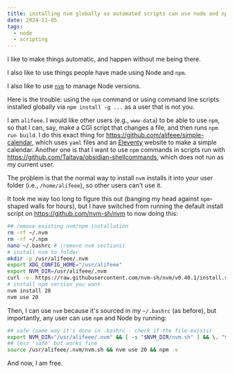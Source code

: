 ```yaml
---
title: installing nvm globally so automated scripts can use node and npm
date: 2024-11-05
tags:
  - node
  - scripting
---
```

I like to make things automatic, and happen without me being there.

I also like to use things people have made using Node and `npm`.

I also like to use [`nvm`](https://github.com/nvm-sh/nvm) to manage Node versions.

Here is the trouble: using the `npm`  command or using command line scripts installed globally via `npm install -g ...` as a user that is not you.

I am `alifeee`. I would like other users (e.g., `www-data`) to be able to use `npm`, so that I can, say, make a CGI script that changes a file, and then runs `npm run build`. I do this exact thing for <https://github.com/alifeee/simple-calendar>, which uses `yaml` files and an [Eleventy](https://www.11ty.dev/) website to make a simple calendar. Another one is that I want to use `npm` commands in scripts run with <https://github.com/Taitava/obsidian-shellcommands>, which does not run as my current user.

The problem is that the normal way to install `nvm` installs it into your user folder (i.e., `/home/alifeee`), so other users can't use it.

It took me way too long to figure this out (banging my head against `npm`-shaped walls for hours), but I have switched from running the default install script on <https://github.com/nvm-sh/nvm> to now doing this:

```bash
## remove existing nvm/npm installation
rm -rf ~/.nvm
rm -rf ~/.npm
nano ~/.bashrc # (remove nvm sections)
# install nvm to folder
mkdir -p /usr/alifeee/.nvm
export XDG_CONFIG_HOME="/usr/alifeee"
export NVM_DIR=/usr/alifeee/.nvm
curl -o- https://raw.githubusercontent.com/nvm-sh/nvm/v0.40.1/install.sh | bash
# install npm version you want
nvm install 20
nvm use 20
```

Then, I can use `nvm` because it's sourced in my `~/.bashrc` (as before), but importantly, any user can use `npm` and Node by running:

```bash
## safe (same way it's done in .bashrc - check if the file exists)
export NVM_DIR="/usr/alifeee/.nvm" && [ -s "$NVM_DIR/nvm.sh" ] && \. "$NVM_DIR/nvm.sh"; nvm use 20; npm --version
## less 'safe' but works fine
source /usr/alifeee/.nvm/nvm.sh && nvm use 20 && npm -v
```

And now, I am free.
